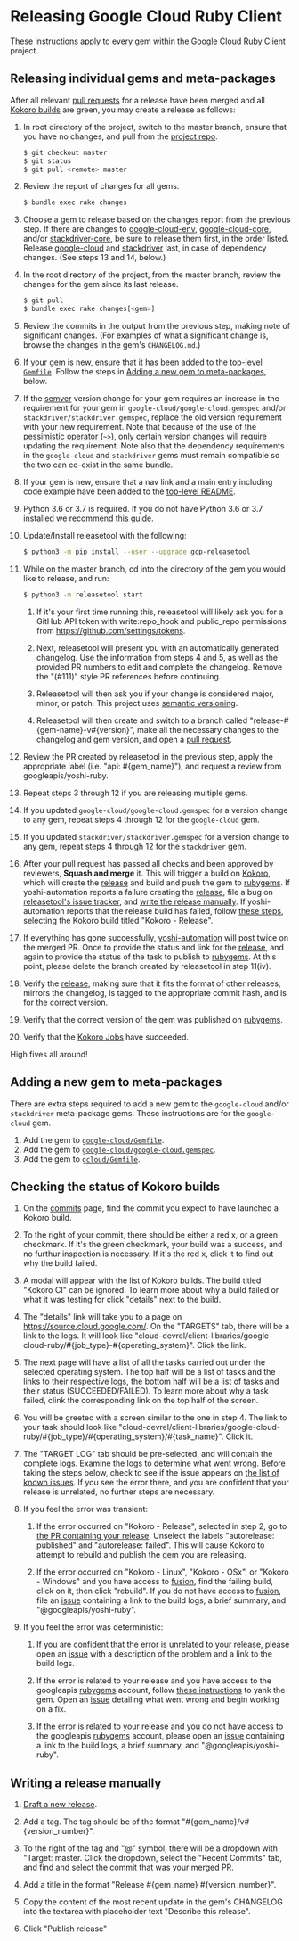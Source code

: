 # Releasing Google Cloud Ruby Client

These instructions apply to every gem within the [Google Cloud Ruby
Client](https://github.com/googleapis/google-cloud-ruby) project.

## Releasing individual gems and meta-packages

After all relevant [pull
requests](https://github.com/googleapis/google-cloud-ruby/pulls) for a
release have been merged and all [Kokoro builds](#Checking-the-status-of-Kokoro-builds) are
green, you may create a release as follows:

1. In root directory of the project, switch to the master branch, ensure that
   you have no changes, and pull from the [project
   repo](https://github.com/googleapis/google-cloud-ruby).

    ```sh
    $ git checkout master
    $ git status
    $ git pull <remote> master
    ```

1. Review the report of changes for all gems.

    ```sh
    $ bundle exec rake changes
    ```

1. Choose a gem to release based on the changes report from the previous step.
   If there are changes to
   [google-cloud-env](https://github.com/googleapis/google-cloud-ruby/tree/master/google-cloud-env),
   [google-cloud-core](https://github.com/googleapis/google-cloud-ruby/tree/master/google-cloud-core),
   and/or
   [stackdriver-core](https://github.com/googleapis/google-cloud-ruby/tree/master/stackdriver-core),
   be sure to release them first, in the order listed. Release
   [google-cloud](https://github.com/googleapis/google-cloud-ruby/blob/master/google-cloud)
   and
   [stackdriver](https://github.com/googleapis/google-cloud-ruby/blob/master/stackdriver)
   last, in case of dependency changes. (See steps 13 and 14, below.)

1. In the root directory of the project, from the master branch, review the changes for the gem since its
   last release.

    ```sh
    $ git pull
    $ bundle exec rake changes[<gem>]
    ```

1. Review the commits in the output from the previous step, making note of
   significant changes. (For examples of what a significant change is, browse
   the changes in the gem's `CHANGELOG.md`.)

1. If your gem is new, ensure that it has been added to the [top-level
   `Gemfile`](https://github.com/googleapis/google-cloud-ruby/blob/master/Gemfile).
   Follow the steps in [Adding a new gem to
   meta-packages](#adding-a-new-gem-to-meta-packages), below.

1. If the [semver](http://semver.org/) version change for your gem requires
   an increase in the requirement for your gem in
   `google-cloud/google-cloud.gemspec` and/or
   `stackdriver/stackdriver.gemspec`, replace the old version requirement with
   your new requirement. Note that because of the use of the [pessimistic
   operator (`~>`)](https://robots.thoughtbot.com/rubys-pessimistic-operator),
   only certain version changes will require updating the requirement. Note
   also that the dependency requirements in the `google-cloud` and
   `stackdriver` gems must remain compatible so the two can co-exist in the
   same bundle.

1. If your gem is new, ensure that a nav link and a main entry including
   code example have been added to the [top-level
   README](https://github.com/googleapis/google-cloud-ruby/blob/master/README.md).

1. Python 3.6 or 3.7 is required. If you do not have Python 3.6 or 3.7 installed we recommend [this guide](https://docs.python-guide.org/starting/installation/#installation-guides).

1. Update/Install releasetool with the following:

    ```sh
    $ python3 -m pip install --user --upgrade gcp-releasetool
    ```

1. While on the master branch, cd into the directory of the gem you would like to release, and run:

    ```sh
    $ python3 -m releasetool start
    ```

    1. If it's your first time running this, releasetool will likely ask you for a GitHub API token with write:repo_hook and public_repo permissions from https://github.com/settings/tokens.

    1. Next, releasetool will present you with an automatically generated changelog. Use the information from steps 4 and 5, as well as the provided PR numbers to edit and complete the changelog. Remove the "(#111)" style PR references before continuing.

    1. Releasetool will then ask you if your change is considered major, minor, or patch. This project uses [semantic versioning](http://semver.org).

    1. Releasetool will then create and switch to a branch called "release-#{gem-name}-v#{version}", make all the necessary changes to the changelog and gem version, and open a [pull request](https://github.com/googleapis/google-cloud-ruby/pulls).

1. Review the PR created by releasetool in the previous step, apply the appropriate label (i.e. "api: #{gem_name}"), and request a review from googleapis/yoshi-ruby.

1. Repeat steps 3 through 12 if you are releasing multiple gems.

1. If you updated `google-cloud/google-cloud.gemspec` for a version change to
   any gem, repeat steps 4 through 12 for the `google-cloud` gem.

1. If you updated `stackdriver/stackdriver.gemspec` for a version change to any
   gem, repeat steps 4 through 12 for the `stackdriver` gem.

1. After your pull request has passed all checks and been approved by reviewers,
   **Squash and merge** it. This will trigger a build on [Kokoro](#Checking-the-status-of-Kokoro-builds), which will create the [release](https://github.com/googleapis/google-cloud-ruby/releases) and build and push the gem to [rubygems](https://rubygems.org/). If yoshi-automation reports a failure creating the [release](https://github.com/googleapis/google-cloud-ruby/releases), file a bug on [releasetool's issue tracker](https://github.com/googleapis/releasetool/issues), and [write the release manually](writing-a-release-manually). If yoshi-automation reports that the release build has failed, follow [these steps](#Checking-the-status-of-Kokoro-builds), selecting the Kokoro build titled "Kokoro - Release".

1. If everything has gone successfully, [yoshi-automation](https://github.com/yoshi-automation) will post twice on the merged PR. Once to provide the status and link for the [release](https://github.com/googleapis/google-cloud-ruby/releases), and again to provide the status of the task to publish to [rubygems](https://rubygems.org/). At this point, please delete the branch created by releasetool in step 11(iv).

1. Verify the [release](https://github.com/googleapis/google-cloud-ruby/releases), making sure that it fits the format of other releases, mirrors the changelog, is tagged to the appropriate commit hash, and is for the correct version.

1. Verify that the correct version of the gem was published on [rubygems](https://rubygems.org/).

1. Verify that the [Kokoro Jobs](#Checking-the-status-of-Kokoro-builds) have succeeded.

High fives all around!

## Adding a new gem to meta-packages

There are extra steps required to add a new gem to the `google-cloud` and/or
`stackdriver` meta-package gems. These instructions are for the `google-cloud`
gem.

1. Add the gem to
   [`google-cloud/Gemfile`](https://github.com/googleapis/google-cloud-ruby/blob/master/google-cloud/Gemfile).
1. Add the gem to
   [`google-cloud/google-cloud.gemspec`](https://github.com/googleapis/google-cloud-ruby/blob/master/google-cloud/google-cloud.gemspec).
1. Add the gem to
   [`gcloud/Gemfile`](https://github.com/googleapis/google-cloud-ruby/blob/master/gcloud/Gemfile).

## Checking the status of Kokoro builds

1. On the [commits](https://github.com/googleapis/google-cloud-ruby/commits/master) page, find the commit you expect to have launched a Kokoro build.

1. To the right of your commit, there should be either a red x, or a green checkmark. If it's the green checkmark, your build was a success, and no furthur inspection is necessary. If it's the red x, click it to find out why the build failed.

1. A modal will appear with the list of Kokoro builds. The build titled "Kokoro CI" can be ignored. To learn more about why a build failed or what it was testing for click "details" next to the build.

1. The "details" link will take you to a page on https://source.cloud.google.com/. On the "TARGETS" tab, there will be a link to the logs. It will look like "cloud-devrel/client-libraries/google-cloud-ruby/#{job_type}-#{operating_system}". Click the link.

1. The next page will have a list of all the tasks carried out under the selected operating system. The top half will be a list of tasks and the links to their respective logs, the bottom half will be a list of tasks and their status (SUCCEEDED/FAILED). To learn more about why a task failed, clink the corresponding link on the top half of the screen.

1. You will be greeted with a screen similar to the one in step 4. The link to your task should look like "cloud-devrel/client-libraries/google-cloud-ruby/#{job_type}/#{operating_system}/#{task_name}". Click it.

1. The "TARGET LOG" tab should be pre-selected, and will contain the complete logs. Examine the logs to determine what went wrong. Before taking the steps below, check to see if the issue appears on [the list of known issues](https://github.com/googleapis/google-cloud-ruby/wiki/Known-Issues#kokoro-build-failures). If you see the error there, and you are confident that your release is unrelated, no further steps are necessary.

1. If you feel the error was transient:
    1. If the error occurred on "Kokoro - Release", selected in step 2, go to [the PR containing your release](https://github.com/googleapis/google-cloud-ruby/pulls?utf8=%E2%9C%93&q=is%3Apr+is%3Aclosed+Release). Unselect the labels "autorelease: published" and "autorelease: failed". This will cause Kokoro to attempt to rebuild and publish the gem you are releasing.

    1. If the error occurred on "Kokoro - Linux", "Kokoro - OSx", or "Kokoro - Windows" and you have access to [fusion](https://fusion.corp.google.com/dashboard/findbuilds?search_pattern=google-cloud-ruby%2Fcontinuous&project_types=&include_inactive_projects=false), find the failing build, click on it, then click "rebuild". If you do not have access to [fusion](https://fusion.corp.google.com/dashboard/findbuilds?search_pattern=google-cloud-ruby%2Fcontinuous&project_types=&include_inactive_projects=false), file an [issue](https://github.com/googleapis/google-cloud-ruby/issues/new?template=bug_report.md) containing a link to the build logs, a brief summary, and "@googleapis/yoshi-ruby".

1. If you feel the error was deterministic:
    1. If you are confident that the error is unrelated to your release, please open an [issue](https://github.com/googleapis/google-cloud-ruby/issues/new?template=bug_report.md) with a description of the problem and a link to the build logs.

    1. If the error is related to your release and you have access to the googleapis [rubygems](https://rubygems.org/) account, follow [these instructions](http://help.rubygems.org/kb/gemcutter/removing-a-published-rubygem) to yank the gem. Open an [issue](https://github.com/googleapis/google-cloud-ruby/issues/new?template=bug_report.md) detailing what went wrong and begin working on a fix.

    1. If the error is related to your release and you do not have access to the googleapis [rubygems](https://rubygems.org/) account, please open an [issue](https://github.com/googleapis/google-cloud-ruby/issues/new?template=bug_report.md) containing a link to the build logs, a brief summary, and "@googleapis/yoshi-ruby".

## Writing a release manually
1. [Draft a new release](https://github.com/googleapis/google-cloud-ruby/releases/new).

1. Add a tag. The tag should be of the format "#{gem_name}/v#{version_number}".

1. To the right of the tag and "@" symbol, there will be a dropdown with "Target: master. Click the dropdown, select the "Recent Commits" tab, and find and select the commit that was your merged PR.

1. Add a title in the format "Release #{gem_name} #{version_number}".

1. Copy the content of the most recent update in the gem's CHANGELOG into the textarea with placeholder text "Describe this release".

1. Click "Publish release"
